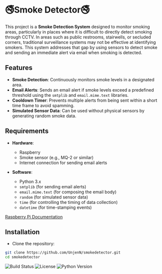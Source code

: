 # 🚭Smoke Detector🚭

This project is a **Smoke Detection System** designed to monitor smoking areas, particularly in places where it is difficult to directly detect smoking through CCTV. In areas such as public restrooms, stairwells, or secluded corners, traditional surveillance systems may not be effective at identifying smokers. This system addresses that gap by using sensors to detect smoke and sending an immediate alert via email when smoking is detected.

## Features

- **Smoke Detection**: Continuously monitors smoke levels in a designated area.
- **Email Alerts**: Sends an email alert if smoke levels exceed a predefined threshold using the `smtplib` and `email.mime.text` libraries.
- **Cooldown Timer**: Prevents multiple alerts from being sent within a short time frame to avoid spamming.
- **Simulated Sensor Data**: Can be used without physical sensors by generating random smoke data.

## Requirements

- **Hardware**:
  - Raspberry
  - Smoke sensor (e.g., MQ-2 or similar)
  - Internet connection for sending email alerts
 
- **Software**:
  - Python 3.x
  - `smtplib` (for sending email alerts)
  - `email.mime.text` (for composing the email body)
  - `random` (for simulated sensor data)
  - `time` (for controlling the timing of data collection)
  - `datetime` (for time-stamping events)
 
[Raspberry Pi Documentation](https://www.raspberrypi.org/documentation/)
## Installation

  - Clone the repository:
   ```bash
   git clone https://github.com/UnjenN/smokedetector.git
   cd smokedetector
   ```

![Build Status](https://img.shields.io/badge/build-passing-brightgreen)
![License](https://img.shields.io/badge/license-MIT-blue)
![Python Version](https://img.shields.io/badge/python-3.x-blue)
